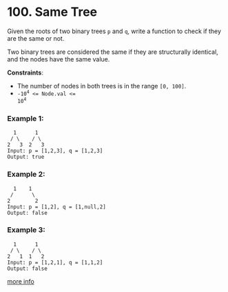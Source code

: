 # 100. Same Tree

Given the roots of two binary trees `p` and `q`, write a function to check if they are the same or not.

Two binary trees are considered the same if they are structurally identical, and the nodes have the same value.

**Constraints**:
- The number of nodes in both trees is in the range `[0, 100]`.
- <code>-10<sup>4</sup> <= Node.val <= 10<sup>4</sup></code>

### Example 1:
```
  1      1
 / \    / \
2   3  2   3
Input: p = [1,2,3], q = [1,2,3]
Output: true
```

### Example 2:
```
  1    1
 /      \
2        2
Input: p = [1,2], q = [1,null,2]
Output: false
```

### Example 3:
```
  1      1
 / \    / \
2   1  1   2
Input: p = [1,2,1], q = [1,1,2]
Output: false
```

[more info](https://leetcode.com/problems/same-tree/)